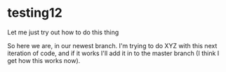 # testing12
Let me just try out how to do this thing

So here we are, in our newest branch. I'm trying to do XYZ with this next iteration of code, and if it works I'll add it in to the master branch (I think I get how this works now).
